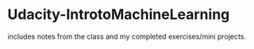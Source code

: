 # Udacity-IntrotoMachineLearning

includes notes from the class and my completed exercises/mini projects.  
